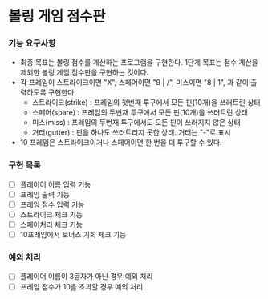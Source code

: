 # 볼링 게임 점수판
### 기능 요구사항
* 최종 목표는 볼링 점수를 계산하는 프로그램을 구현한다. 1단계 목표는 점수 계산을 제외한 볼링 게임 점수판을 구현하는 것이다.
* 각 프레임이 스트라이크이면 "X", 스페어이면 "9 | /", 미스이면 "8 | 1", 과 같이 출력하도록 구현한다.
    * 스트라이크(strike) : 프레임의 첫번째 투구에서 모든 핀(10개)을 쓰러트린 상태
    * 스페어(spare) : 프레임의 두번재 투구에서 모든 핀(10개)을 쓰러트린 상태
    * 미스(miss) : 프레임의 두번재 투구에서도 모든 핀이 쓰러지지 않은 상태
    * 거터(gutter) : 핀을 하나도 쓰러트리지 못한 상태. 거터는 "-"로 표시
* 10 프레임은 스트라이크이거나 스페어이면 한 번을 더 투구할 수 있다.

### 구현 목록
* [ ] 플레이어 이름 입력 기능
* [ ] 프레임 출력 기능
* [ ] 프레임 점수 입력 기능
* [ ] 스트라이크 체크 기능
* [ ] 스페어처리 체크 기능
* [ ] 10프레임에서 보너스 기회 체크 기능

### 예외 처리
* [ ] 플레이어 이름이 3글자가 아닌 경우 예외 처리
* [ ] 프레임 점수가 10을 초과할 경우 예외 처리